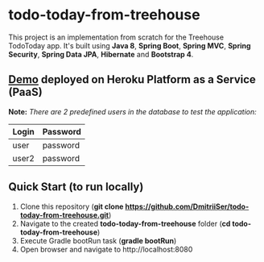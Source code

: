 # todo-today-from-treehouse

This project is an implementation from scratch for the Treehouse TodoToday app.
It's built using **Java 8**, **Spring Boot**, **Spring MVC**, **Spring Security**, **Spring Data JPA**, **Hibernate** and **Bootstrap 4**.

## [Demo](https://heroku-todo-today.herokuapp.com) deployed on Heroku Platform as a Service (PaaS)
**Note:** *There are 2 predefined users in the database to test the application:*
<table>
  <thead>
    <tr>
      <th>Login</th>
      <th>Password</th>
    </tr>
  </thead>
  <tbody>
    <tr>
      <td>user</td>
      <td>password</td>
    </tr>
    <tr>
      <td>user2</td>
      <td>password</td>
    </tr>    
  </tbody>
</table>

## Quick Start (to run locally)

1) Clone this repository (**git clone https://github.com/DmitriiSer/todo-today-from-treehouse.git**) 
2) Navigate to the created **todo-today-from-treehouse** folder (**cd todo-today-from-treehouse**)
3) Execute Gradle bootRun task (**gradle bootRun**)
4) Open browser and navigate to http://localhost:8080
